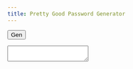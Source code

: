 ```yaml
---
title: Pretty Good Password Generator
---
```



<button onclick="gen()">Gen</button>
<textarea id="password"></textarea>
<script>
	function gen() {
		let buf=new Uint8Array(16);
		const chars='abcdefghijkmnopqrstuvwxyzABCDEFGHJKLMNPQRSTUVWXYZ23456789';
		let pwd;

		while (true) {

			window.crypto.getRandomValues(buf);

			pwd='';
			for (b of buf) {
				pwd += chars[b % chars.length]; 
			}

			// \d.*[A-Z].*[a-z]
			if (/\d/.test(pwd) && /[A-Z]/.test(pwd) && /[a-z]/.test(pwd)) {
				break;
			}

			console.log(pwd);
		}

		const e = document.getElementById("password");
		e.value = pwd;
		e.select();
		document.execCommand('copy');
	}
</script>


